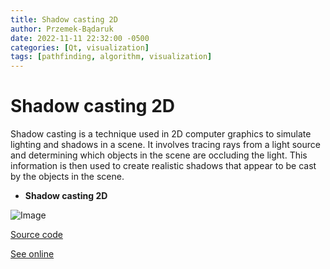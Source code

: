 ```yaml
---
title: Shadow casting 2D
author: Przemek-Bądaruk
date: 2022-11-11 22:32:00 -0500
categories: [Qt, visualization]
tags: [pathfinding, algorithm, visualization]
---
```


# Shadow casting 2D

Shadow casting is a technique used in 2D computer graphics to simulate lighting and shadows in a scene. It involves tracing rays from a light source and determining which objects in the scene are occluding the light. This information is then used to create realistic shadows that appear to be cast by the objects in the scene.



* **Shadow casting 2D**

![Image](https://user-images.githubusercontent.com/28188300/201321856-9eef5d90-d1bd-4d84-a97f-4871736d5128.gif)


[Source code](https://github.com/Przemekkkth/ShadowCasting2D_Qt-Cpp)

[See online](/assets/games/shadowcasting2d/index.html)


